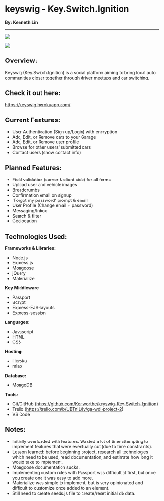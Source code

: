 # keyswig - Key.Switch.Ignition
**By: Kenneth Lin**
***********************

![](https://firebasestorage.googleapis.com/v0/b/ping-vs-pong.appspot.com/o/Screen%20Shot%202016-12-15%20at%202.23.34%20PM.png?alt=media&token=91ccdaaf-f85a-49d5-ad9c-f79371613e59) 

![](https://firebasestorage.googleapis.com/v0/b/ping-vs-pong.appspot.com/o/Screen%20Shot%202017-01-09%20at%209.00.52%20PM.png?alt=media&token=d8a7d3f3-0a11-4112-a53f-d59f9a9f7d31)

## Overview: 
Keyswig (Key.Switch.Ignition) is a social platform aiming to bring local auto communities closer together through driver meetups and car switching.

## Check it out here: 

https://keyswig.herokuapp.com/


## Current Features: 

* User Authentication (Sign up/Login) with encryption
* Add, Edit, or Remove cars to your Garage
* Add, Edit, or Remove user profile
* Browse for other users' submitted cars
* Contact users (show contact info)

## Planned Features:

* Field validation (server & client side) for all forms
* Upload user and vehicle images
* Breadcrumbs
* Confirmation email on signup
* 'Forgot my password' prompt & email
* User Profile (Change email + password)
* Messaging/Inbox
* Search & filter
* Geolocation

## Technologies Used: 

**Frameworks & Libraries:**
* Node.js
* Express.js
* Mongoose
* jQuery
* Materialize

**Key Middleware**
* Passport
* Bcrypt
* Express-EJS-layouts
* Express-session

**Languages:** 
* Javascript
* HTML
* CSS

**Hosting:** 
* Heroku
* mlab

**Database:**
* MongoDB

**Tools:** 
* Git/GitHub (https://github.com/Kenworthe/keyswig-Key-Switch-Ignition)
* Trello (https://trello.com/b/UBTnIL8v/ga-wdi-project-2)
* VS Code

## Notes: 

- Initially overloaded with features. Wasted a lot of time attempting to implement features that were eventually cut (due to time constraints).
- Lesson learned: before beginning project, research all technologies which need to be used, read documentation, and estimate how long it would take to implement.
- Mongoose documentation sucks.
- Implementing custom rules with Passport was difficult at first, but once you create one it was easy to add more.
- Materialize was simple to implement, but is very opinionated and difficult to customize once added to an element.
- Still need to create seeds.js file to create/reset initial db data.
